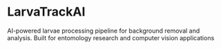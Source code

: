# LarvaTrackAI
AI-powered larvae processing pipeline for background removal and analysis. Built for entomology research and computer vision applications

